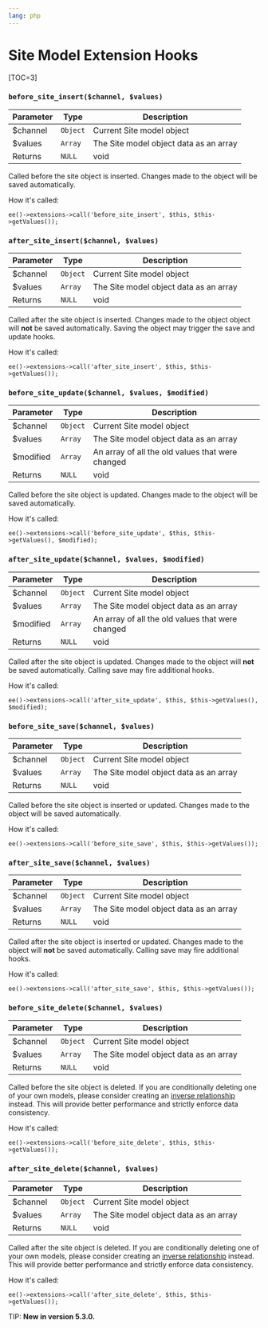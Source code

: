 ```yaml
---
lang: php
---
```


<!--
    This source file is part of the open source project
    ExpressionEngine User Guide (https://github.com/ExpressionEngine/ExpressionEngine-User-Guide)

    @link      https://expressionengine.com/
    @copyright Copyright (c) 2003-2020, Packet Tide, LLC (https://packettide.com)
    @license   https://expressionengine.com/license Licensed under Apache License, Version 2.0
-->

# Site Model Extension Hooks

[TOC=3]

### `before_site_insert($channel, $values)`

| Parameter | Type     | Description                            |
| --------- | -------- | ---------------------------------------|
| \$channel | `Object` | Current Site model object              |
| \$values  | `Array`  | The Site model object data as an array |
| Returns   | `NULL`   | void                                   |

Called before the site object is inserted. Changes made to the object will be saved automatically.

How it's called:

    ee()->extensions->call('before_site_insert', $this, $this->getValues());

### `after_site_insert($channel, $values)`

| Parameter | Type     | Description                            |
| --------- | -------- | ---------------------------------------|
| \$channel | `Object` | Current Site model object              |
| \$values  | `Array`  | The Site model object data as an array |
| Returns   | `NULL`   | void                                   |

Called after the site object is inserted. Changes made to the object object will **not** be saved automatically. Saving the object may trigger the save and update hooks.

How it's called:

    ee()->extensions->call('after_site_insert', $this, $this->getValues());

### `before_site_update($channel, $values, $modified)`

| Parameter  | Type     | Description                                      |
| ---------- | -------- | -------------------------------------------------|
| \$channel  | `Object` | Current Site model object                        |
| \$values   | `Array`  | The Site model object data as an array           |
| \$modified | `Array`  | An array of all the old values that were changed |
| Returns    | `NULL`   | void                                             |

Called before the site object is updated. Changes made to the object will be saved automatically.

How it's called:

    ee()->extensions->call('before_site_update', $this, $this->getValues(), $modified);

### `after_site_update($channel, $values, $modified)`

| Parameter  | Type     | Description                                      |
| ---------- | -------- | -------------------------------------------------|
| \$channel  | `Object` | Current Site model object                        |
| \$values   | `Array`  | The Site model object data as an array           |
| \$modified | `Array`  | An array of all the old values that were changed |
| Returns    | `NULL`   | void                                             |

Called after the site object is updated. Changes made to the object will **not** be saved automatically. Calling save may fire additional hooks.

How it's called:

    ee()->extensions->call('after_site_update', $this, $this->getValues(), $modified);

### `before_site_save($channel, $values)`

| Parameter | Type     | Description                            |
| --------- | -------- | ---------------------------------------|
| \$channel | `Object` | Current Site model object              |
| \$values  | `Array`  | The Site model object data as an array |
| Returns   | `NULL`   | void                                   |

Called before the site object is inserted or updated. Changes made to the object will be saved automatically.

How it's called:

    ee()->extensions->call('before_site_save', $this, $this->getValues());

### `after_site_save($channel, $values)`

| Parameter | Type     | Description                            |
| --------- | -------- | ---------------------------------------|
| \$channel | `Object` | Current Site model object              |
| \$values  | `Array`  | The Site model object data as an array |
| Returns   | `NULL`   | void                                   |

Called after the site object is inserted or updated. Changes made to the object will **not** be saved automatically. Calling save may fire additional hooks.

How it's called:

    ee()->extensions->call('after_site_save', $this, $this->getValues());

### `before_site_delete($channel, $values)`

| Parameter | Type     | Description                            |
| --------- | -------- | ---------------------------------------|
| \$channel | `Object` | Current Site model object              |
| \$values  | `Array`  | The Site model object data as an array |
| Returns   | `NULL`   | void                                   |

Called before the site object is deleted. If you are conditionally deleting one of your own models, please consider creating an [inverse relationship](development/services/model/relating-models.md#inverse-relationships) instead. This will provide better performance and strictly enforce data consistency.

How it's called:

    ee()->extensions->call('before_site_delete', $this, $this->getValues());

### `after_site_delete($channel, $values)`

| Parameter | Type     | Description                            |
| --------- | -------- | ---------------------------------------|
| \$channel | `Object` | Current Site model object              |
| \$values  | `Array`  | The Site model object data as an array |
| Returns   | `NULL`   | void                                   |

Called after the site object is deleted. If you are conditionally deleting one of your own models, please consider creating an [inverse relationship](development/services/model/relating-models.md#inverse-relationships) instead. This will provide better performance and strictly enforce data consistency.

How it's called:

    ee()->extensions->call('after_site_delete', $this, $this->getValues());

TIP: **New in version 5.3.0.**
